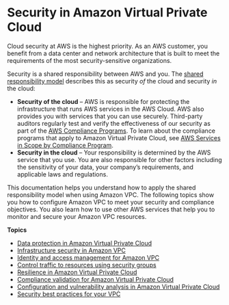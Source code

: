 # Security in Amazon Virtual Private Cloud<a name="security"></a>

Cloud security at AWS is the highest priority\. As an AWS customer, you benefit from a data center and network architecture that is built to meet the requirements of the most security\-sensitive organizations\.

Security is a shared responsibility between AWS and you\. The [shared responsibility model](http://aws.amazon.com/compliance/shared-responsibility-model/) describes this as security *of* the cloud and security *in* the cloud:
+ **Security of the cloud** – AWS is responsible for protecting the infrastructure that runs AWS services in the AWS Cloud\. AWS also provides you with services that you can use securely\. Third\-party auditors regularly test and verify the effectiveness of our security as part of the [AWS Compliance Programs](http://aws.amazon.com/compliance/programs/)\. To learn about the compliance programs that apply to Amazon Virtual Private Cloud, see [AWS Services in Scope by Compliance Program](http://aws.amazon.com/compliance/services-in-scope/)\.
+ **Security in the cloud** – Your responsibility is determined by the AWS service that you use\. You are also responsible for other factors including the sensitivity of your data, your company’s requirements, and applicable laws and regulations\. 

This documentation helps you understand how to apply the shared responsibility model when using Amazon VPC\. The following topics show you how to configure Amazon VPC to meet your security and compliance objectives\. You also learn how to use other AWS services that help you to monitor and secure your Amazon VPC resources\. 

**Topics**
+ [Data protection in Amazon Virtual Private Cloud](data-protection.md)
+ [Infrastructure security in Amazon VPC](infrastructure-security.md)
+ [Identity and access management for Amazon VPC](security-iam.md)
+ [Control traffic to resources using security groups](VPC_SecurityGroups.md)
+ [Resilience in Amazon Virtual Private Cloud](disaster-recovery-resiliency.md)
+ [Compliance validation for Amazon Virtual Private Cloud](VPC-compliance.md)
+ [Configuration and vulnerability analysis in Amazon Virtual Private Cloud](ConfigAndVulnerability.md)
+ [Security best practices for your VPC](vpc-security-best-practices.md)